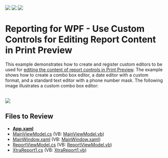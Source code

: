 <!-- default badges list -->
![](https://img.shields.io/endpoint?url=https://codecentral.devexpress.com/api/v1/VersionRange/128603887/23.1.2%2B)
[![](https://img.shields.io/badge/Open_in_DevExpress_Support_Center-FF7200?style=flat-square&logo=DevExpress&logoColor=white)](https://supportcenter.devexpress.com/ticket/details/T456791)
[![](https://img.shields.io/badge/📖_How_to_use_DevExpress_Examples-e9f6fc?style=flat-square)](https://docs.devexpress.com/GeneralInformation/403183)
<!-- default badges end -->

# Reporting for WPF - Use Custom Controls for Editing Report Content in Print Preview

This example demonstrates how to create and register custom editors to be used for [editing the content of report controls in Print Preview](https://docs.devexpress.com/XtraReports/117343/detailed-guide-to-devexpress-reporting/provide-interactivity/edit-content-in-print-preview). The example shows how to create a combo box editor, a date editor with a custom format, and a standard text editor with a phone number mask. The following image illustrates a custom combo box editor:

<br>
<img src="https://raw.githubusercontent.com/DevExpress-Examples/how-to-use-custom-controls-for-editing-report-content-in-print-preview-t456791/16.2.3+/media/6b5e8569-c06e-11e6-80bf-00155d62480c.png">

## Files to Review 

* **[App.xaml](./CS/App.xaml)**
* [MainViewModel.cs](./CS/MainViewModel.cs) (VB: [MainViewModel.vb](./VB/MainViewModel.vb))
* [MainWindow.xaml](./CS/MainWindow.xaml) (VB: [MainWindow.xaml](./VB/MainWindow.xaml))
* [ReportViewModel.cs](./CS/ReportViewModel.cs) (VB: [ReportViewModel.vb](./VB/ReportViewModel.vb))
* [XtraReport1.cs](./CS/XtraReport1.cs) (VB: [XtraReport1.vb](./VB/XtraReport1.vb))
